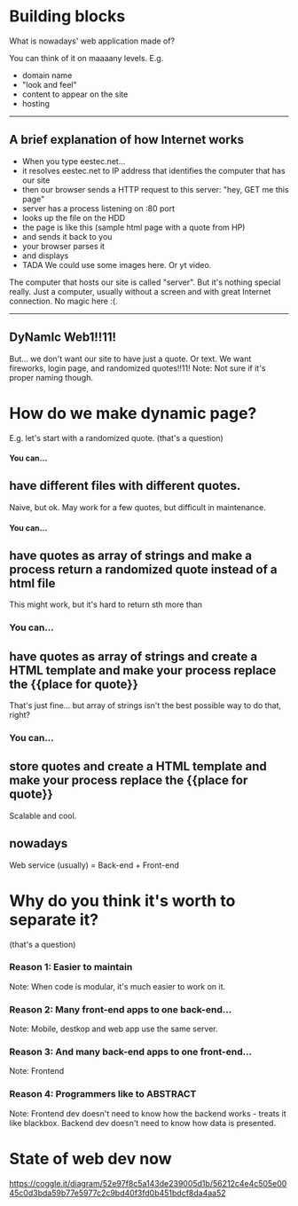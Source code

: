 # Building blocks

What is nowadays' web application made of?

You can think of it on maaaany levels.
E.g.
- domain name
- "look and feel"
- content to appear on the site
- hosting

---

<!-- .slide: data-background-image="http://il2.picdn.net/shutterstock/videos/14332168/thumb/1.jpg" -->
## A brief explanation of how Internet works
- When you type eestec.net... 
- it resolves eestec.net to IP address that identifies the computer that has our site
- then our browser sends a HTTP request to this server: "hey, GET me this page"
- server has a process listening on :80 port 
- looks up the file on the HDD
- the page is like this (sample html page with a quote from HP)
- and sends it back to you
- your browser parses it
- and displays
- TADA
We could use some images here. Or yt video.

The computer that hosts our site is called "server". But it's nothing special really. Just a computer, usually without a screen and with great Internet connection.
No magic here :(.

---

## DyNamIc Web1!!11!
But... we don't want our site to have just a quote. Or text.
We want fireworks, login page, and randomized quotes!!11!
Note:
Not sure if it's proper naming though.

# How do we make dynamic page?
E.g. let's start with a randomized quote.
(that's a question)

#### You can...
## have different files with different quotes.
Naive, but ok. May work for a few quotes, but difficult in maintenance.

#### You can...
## have quotes as array of strings and make a process return a randomized quote instead of a html file
This might work, but it's hard to return sth more than 

### You can...
## have quotes as array of strings and create a HTML template and make your process replace the {{place for quote}}
That's just fine... but array of strings isn't the best possible way to do that, right?

### You can...
## store quotes and create a HTML template and make your process replace the {{place for quote}}
Scalable and cool.

## nowadays
Web service (usually) = Back-end + Front-end

# Why do you think it's worth to separate it?
(that's a question)

### Reason 1: Easier to maintain
Note:
When code is modular, it's much easier to work on it. 

### Reason 2: Many front-end apps to one back-end...
Note:
Mobile, destkop and web app use the same server.

### Reason 3: And many back-end apps to one front-end...
Note:
Frontend 

### Reason 4: Programmers like to ABSTRACT
Note:
Frontend dev doesn't need to know how the backend works - treats it like blackbox.
Backend dev doesn't need to know how data is presented.

# State of web dev now
https://coggle.it/diagram/52e97f8c5a143de239005d1b/56212c4e4c505e0045c0d3bda59b77e5977c2c9bd40f3fd0b451bdcf8da4aa52

